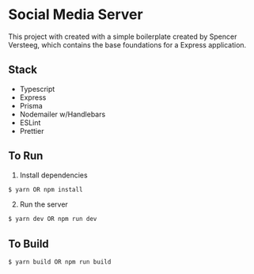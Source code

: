 # Social Media Server

This project with created with a simple boilerplate created by Spencer Versteeg, which contains the base foundations for a Express application.

## Stack

- Typescript
- Express
- Prisma
- Nodemailer w/Handlebars
- ESLint
- Prettier

## To Run

1. Install dependencies

```bash
$ yarn OR npm install
```

2. Run the server

```bash
$ yarn dev OR npm run dev
```

## To Build

```bash
$ yarn build OR npm run build
```

